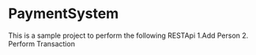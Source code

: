 # PaymentSystem
This is a sample project to perform the following RESTApi 
1.Add Person 
2. Perform Transaction
